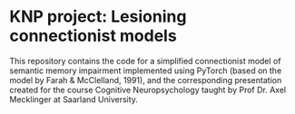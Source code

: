 # KNP project: Lesioning connectionist models

This repository contains the code for a simplified connectionist model of semantic memory impairment implemented using PyTorch (based on the model by Farah & McClelland, 1991), and the corresponding presentation created for the course Cognitive Neuropsychology taught by Prof Dr. Axel Mecklinger at Saarland University. 
